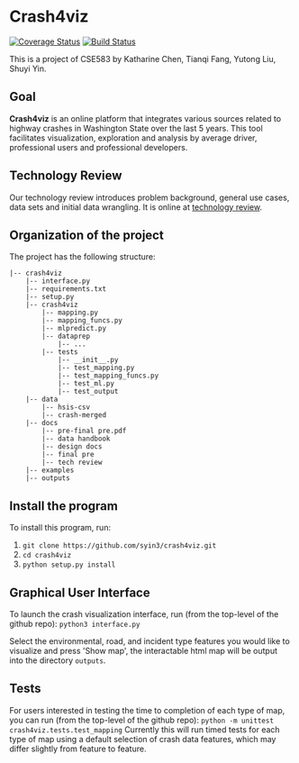 # Crash4viz
[![Coverage Status](https://coveralls.io/repos/github/syin3/crash4viz/badge.svg?branch=master)](https://coveralls.io/github/syin3/crash4viz?branch=master)
[![Build Status](https://travis-ci.com/syin3/crash4viz.svg?branch=master)](https://travis-ci.com/syin3/crash4viz)

This is a project of CSE583 by Katharine Chen, Tianqi Fang, Yutong Liu, Shuyi Yin.

## Goal
**Crash4viz** is an online platform that integrates various sources related to highway crashes in Washington State over the last 5 years. This tool facilitates visualization, exploration and analysis by average driver, professional users and professional developers.

## Technology Review
Our technology review introduces problem background, general use cases, data sets and initial data wrangling. It is online at [technology review](
https://syin3.github.io/WA-Crash-Viz-and-Analysis/technology%20review/#/).

## Organization of the  project

The project has the following structure:

    |-- crash4viz
        |-- interface.py
        |-- requirements.txt
        |-- setup.py
        |-- crash4viz
            |-- mapping.py
            |-- mapping_funcs.py
            |-- mlpredict.py
            |-- dataprep
                |-- ...
            |-- tests
                |-- __init__.py
                |-- test_mapping.py
                |-- test_mapping_funcs.py
                |-- test_ml.py
                |-- test_output
        |-- data
            |-- hsis-csv
            |-- crash-merged
        |-- docs
            |-- pre-final pre.pdf
            |-- data handbook
            |-- design docs
            |-- final pre
            |-- tech review
        |-- examples
        |-- outputs


## Install the program
To install this program, run:
1. ```git clone https://github.com/syin3/crash4viz.git```
2. ```cd crash4viz```
3. ```python setup.py install ```

## Graphical User Interface
To launch the crash visualization interface, run (from the top-level of the github repo):
```python3 interface.py```

Select the environmental, road, and incident type features you would like to visualize and press 'Show map', the interactable html map will be output into the directory ```outputs```.

## Tests
For users interested in testing the time to completion of each type of map, you can run (from the top-level of the github repo):
```python -m unittest crash4viz.tests.test_mapping```
Currently this will run timed tests for each type of map using a default selection of crash data features, which may differ slightly from feature to feature.
